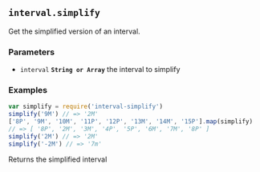 ## `interval.simplify`

Get the simplified version of an interval.

### Parameters

* `interval` **`String or Array`** the interval to simplify


### Examples

```js
var simplify = require('interval-simplify')
simplify('9M') // => '2M'
['8P', '9M', '10M', '11P', '12P', '13M', '14M', '15P'].map(simplify)
// => [ '8P', '2M', '3M', '4P', '5P', '6M', '7M', '8P' ]
simplify('2M') // => '2M'
simplify('-2M') // => '7m'
```

Returns  the simplified interval



